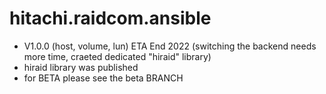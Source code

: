 # hitachi.raidcom.ansible 
- V1.0.0 (host, volume, lun) ETA End 2022 (switching the backend needs more time, craeted dedicated "hiraid" library)
- hiraid library was published
- for BETA please see the beta BRANCH
